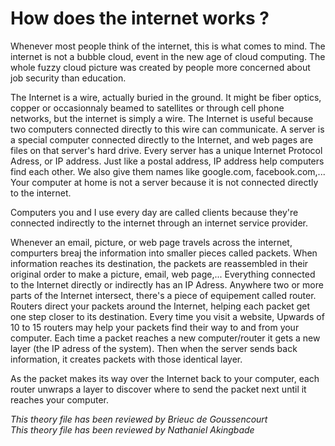 # How does the internet works ? 

Whenever most people think of the internet, this is what comes to mind. The internet is not a bubble cloud, event in the new age of cloud computing. The whole fuzzy cloud picture was created by people more concerned about job security than education.

The Internet is a wire, actually buried in the ground. It might be fiber optics, copper or occasionnaly beamed to satellites or through cell phone networks, but the internet is simply a wire. The Internet is useful because two computers connected directly to this wire can communicate. A server is a special computer connected directly to the Internet, and web pages are files on that server's hard drive. Every server has a unique Internet Protocol Adress, or IP address. Just like a postal address, IP address help computers find each other. We also give them names like google.com, facebook.com,... Your computer at home is not a server because it is not connected directly to the internet. 

Computers you and I use every day are called clients because they're connected indirectly to the internet through an internet service provider. 

Whenever an email, picture, or web page travels across the internet, compurters breaj the information into smaller pieces called packets. When information reaches its destination, the packets are reassembled in their original order to make a picture, email, web page,...
Everything connected to the Internet directly or indirectly has an IP Adress. Anywhere two or more parts of the Internet intersect, there's a piece of equipement called router. Routers direct your packets around the Internet, helping each packet get one step closer to its destination. Every time you visit a website, Upwards of 10 to 15 routers may help your packets find their way to and from your computer. Each time a packet reaches a new computer/router it gets a new layer (the IP adress of the system). Then when the server sends back information, it creates packets with those identical layer. 

As the packet makes its way over the Internet back to your computer, each router unwraps a layer to discover where to send the packet next until it reaches your computer. 

*This theory file has been reviewed by Brieuc de Goussencourt* <br />
*This theory file has been reviewed by Nathaniel Akingbade*

[comment]: <> (I wonder how you extracted the text from the video? Did you use any software?)
[comment]: <> (New comment)
[comment]: <> (Encore un new comment)


